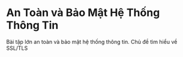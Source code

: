 # An Toàn và Bảo Mật Hệ Thống Thông Tin 
Bài tập lớn an toàn và bảo mật hệ thống thông tin. Chủ đề tìm hiểu về SSL/TLS
